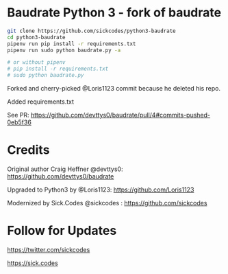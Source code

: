 # Baudrate Python 3 - fork of baudrate

```bash
git clone https://github.com/sickcodes/python3-baudrate
cd python3-baudrate
pipenv run pip install -r requirements.txt
pipenv run sudo python baudrate.py -a

# or without pipenv
# pip install -r requirements.txt
# sudo python baudrate.py
```

Forked and cherry-picked @Loris1123 commit because he deleted his repo.

Added requirements.txt

See PR: https://github.com/devttys0/baudrate/pull/4#commits-pushed-0eb5f36


# Credits

Original author Craig Heffner @devttys0: https://github.com/devttys0/baudrate

Upgraded to Python3 by @Loris1123: https://github.com/Loris1123

Modernized by Sick.Codes @sickcodes : https://github.com/sickcodes

# Follow for Updates

https://twitter.com/sickcodes

https://sick.codes

